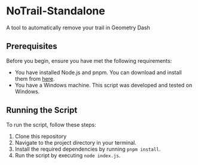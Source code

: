 # NoTrail-Standalone

A tool to automatically remove your trail in Geometry Dash

## Prerequisites

Before you begin, ensure you have met the following requirements:

* You have installed Node.js and pnpm. You can download and install them from [here](https://nodejs.org/en/download/).
* You have a Windows machine. This script was developed and tested on Windows.

## Running the Script

To run the script, follow these steps:

1. Clone this repository
2. Navigate to the project directory in your terminal.
3. Install the required dependencies by running `pnpm install`.
4. Run the script by executing `node index.js`.